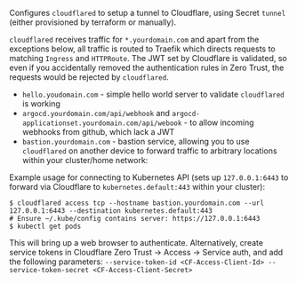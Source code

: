 Configures `cloudflared` to setup a tunnel to Cloudflare, using Secret `tunnel` (either provisioned by terraform or manually). 

`cloudflared` receives traffic for `*.yourdomain.com` and apart from the exceptions below, all traffic is routed to Traefik which directs requests to matching `Ingress` and `HTTPRoute`. The JWT set by Cloudflare is validated, so even if you accidentally removed the authentication rules in Zero Trust, the requests would be rejected by `cloudflared`.

* `hello.youdomain.com` - simple hello world server to validate `cloudflared` is working
* `argocd.yourdomain.com/api/webhook` and `argocd-applicationset.yourdomain.com/api/webook` - to allow incoming webhooks from github, which lack a JWT
* `bastion.yourdomain.com` - bastion service, allowing you to use `cloudflared` on another device to forward traffic to arbitrary locations within your cluster/home network:

Example usage for connecting to Kubernetes API (sets up `127.0.0.1:6443` to forward via Cloudflare to `kubernetes.default:443` within your cluster):
```
$ cloudflared access tcp --hostname bastion.yourdomain.com --url 127.0.0.1:6443 --destination kubernetes.default:443
# Ensure ~/.kube/config contains server: https://127.0.0.1:6443
$ kubectl get pods
```
This will bring up a web browser to authenticate. Alternatively, create service tokens in Cloudflare Zero Trust -> Access -> Service auth, and add the following parameters: `--service-token-id <CF-Access-Client-Id> --service-token-secret <CF-Access-Client-Secret>`
